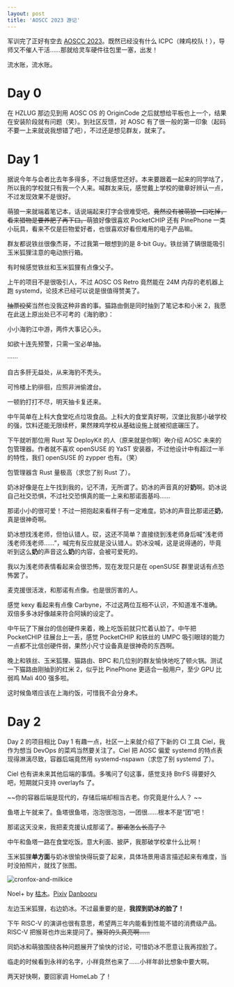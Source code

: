 ```yaml
---
layout: post
title: 'AOSCC 2023 游记'
---
```

军训完了正好有空去 [AOSCC 2023](https://wiki.aosc.io/zh/community/aoscc/2023/)。既然已经没有什么 ICPC（辣鸡校队！），导师又不催人干活……那就给灵车硬件往包里一塞，出发！

流水账，流水账。

# Day 0

在 HZLUG 那边见到用 AOSC OS 的 OriginCode 之后就想给平板也上一个，结果在安装阶段就有问题（笑）。到社区反馈，对 AOSC 有了很一般的第一印象（起码不要一上来就说我想错了吧），不过还是想见群友，就来了。

# Day 1

据说今年与会者比去年多得多，不过我感觉还好。本来要跟着一起来的同学咕了，所以我的学校就只有我一个人来。喊群友来玩，感觉戴上学校的徽章好辨认一点，不过发现效果不是很好。

萌狼一来就端着笔记本，话说端起来打字会很难受吧。~~竟然没有被萌狼一口吃掉，看来猎物是要养肥了再下口。~~萌狼好像很喜欢 PocketCHIP 还有 PinePhone 一类小玩具，看来不仅是巨物爱好者，也很喜欢好看但难用的电子产品嘛。

群友都说铁丝很像杰哥，不过我第一眼想到的是 8-bit Guy。铁丝骑了辆很能吸引玉米狐狸注意的电动旅行箱。

有时候感觉铁丝和玉米狐狸有点像父子。

上午的项目不是很吸引人，不过 AOSC OS Retro 竟然能在 24M 内存的老机器上跑 systemd，论技术已经可以说是很值得赞美了。

~~抽票投奖~~当然也没我这种非酋的事。猫路由倒是同时抽到了笔记本和小米 2，我愿在此送上原出处已不可考的《海豹歌》：

小小海豹江中游，两件大事记心头。

如欲十连先预警，只需一宝必单抽。

······

自古多肝无益处，从来海豹不秃头。

可怜楼上豹徘徊，应照非洲偷渡台。

一顿豹打打不尽，明天抽卡复还来。

中午简单在上科大食堂吃点垃圾食品。上科大的食堂真好啊，汉堡比我那小破学校的强，饮料还能无限续杯，果然辣鸡学校从基础设施上就被彻底碾压了。

下午就听那位用 Rust 写 DeployKit 的人（原来就是你啊）~~吹~~介绍 AOSC 未来的包管理器。作者就不喜欢 openSUSE 的 YaST 安装器，不过他设计中有超过一半的特性，我们 openSUSE 的 zypper 也有。（笑）

包管理器含 Rust 量极高（求您了别 Rust 了）。

奶冰好像是在上午找到我的，记不清，无所谓了。奶冰的声音真的好**奶**啊。奶冰说自己社交恐惧，不过社交恐惧真的能一上来和那诺面基吗……

那诺小小的很可爱！不过一把抱起来看样子有一定难度。奶冰的声音比那诺还**奶**，真是很神奇啊。

奶冰想找浅老师，但怕认错人。砹，这还不简单？直接绕到浅老师身后喊“浅老师浅老师浅老师……”，喊完有反应就是没认错人。奶冰没喊，这是说得通的，毕竟听到这么**奶**的声音这么**奶**的内容，会被可爱死的。

我以为浅老师表情看起来会很恐怖，现在发现只是在 openSUSE 群里说话有点恐怖罢了。

麦克援很活泼，和那诺有点像。也是很厉害的人。

感觉 kexy 看起来有点像 Carbyne，不过这两位互相不认识，不知道准不准确。双倍多多冰好像越来符合阿姨的设定了。

中午玩了下展台的信创硬件来着，晚上吃饭前就只忙着认脸了。中午把 PocketCHIP 往展台上一丢，感觉 PocketCHIP 和铁丝的 UMPC 吸引眼球的能力一点都不比信创硬件弱，果然小尺寸设备真是很神奇的东西啊。

晚上和铁丝、玉米狐狸、猫路由、BPC 和几位别的群友愉快地吃了顿火锅。测试一下猫路由刚抽到的红米 2，似乎比 PinePhone 更适合一般用户，至少 GPU 比弱鸡 Mali 400 强多啦。

这时候鱼塔应该在上海约饭，可惜我不会分身术。

# Day 2

Day 2 的项目相比 Day 1 有趣一点，社区一上来就介绍了下新的 CI 工具 Ciel，我作为想当 DevOps 的菜鸡当然要关注了。Ciel 把 AOSC 偏爱 systemd 的特点表现得淋漓尽致，容器后端竟然用 systemd-nspawn（求您了别 systemd 了）。

Ciel 也有讲未来其他后端的事情。多嘴问了句这事，感觉支持 BtrFS 得要好久吧，短期就只支持 overlayfs 了。

~~你的容器后端是现代的，存储后端却相当古老。你究竟是什么人？ ~~

鱼塔上午就来了。鱼塔很鱼塔，泡泡很泡泡，一团很……根本不是“团”吧！

那诺这天没来，我把麦克援认成那诺了。~~那诺怎么长高了？~~

中午和鱼塔一路在食堂吃饭。意大利面、披萨，我那破学校拿什么比啊！

玉米狐狸**单方面**与奶冰很愉快得玩耍了起来，具体场景用语言描述起来有难度，当时没拍照片，就找了张图。

![cronfox-and-milkice](https://cdn.donmai.us/sample/cf/5b/__noelle_alice_in_cradle_drawn_by_kareki__sample-cf5bd7e502c2e971a399531b8548ffe4.jpg)

Noel+ by [枯木](https://www.pixiv.net/users/20230184)。[Pixiv](https://www.pixiv.net/artworks/106789607) [Danbooru](https://danbooru.donmai.us/posts/6495599)

左边玉米狐狸，右边奶冰。不过最重要的是，**我捏到奶冰的脸了！**

下午 RISC-V 的演讲也很有意思，希望两三年内能看到性能不错的消费级产品。RISC-V 把猴哥也炸出来提问了。~~猴哥的头真亮啊……~~

同奶冰和萌狼围绕各种问题展开了愉快的讨论，可惜奶冰不愿意让我再捏脸了。

临走的时候看到永祥的名字，小祥竟然也来了……小祥年龄比想象中要大啊。

两天好快啊，要回家调 HomeLab 了！
